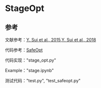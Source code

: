 # StageOpt
## 参考
文献参考：[Y. Sui et al., 2015](https://las.inf.ethz.ch/files/sui15icml-long.pdf),[Y. Sui et al., 2018](http://web.stanford.edu/~ysui/papers/sui2018icml.pdf)

代码参考：[SafeOpt]( https://github.com/befelix/SafeOpt.git)

代码实现："stage_opt.py"

Example："stage.ipynb"

测试代码："test.py", "test_safeopt.py"

